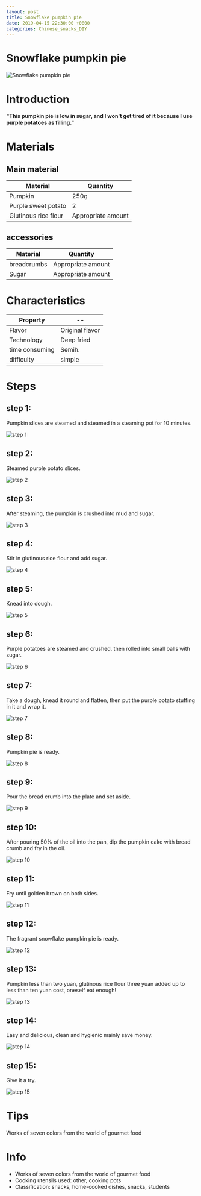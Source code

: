 ```yaml
---
layout: post
title: Snowflake pumpkin pie
date: 2019-04-15 22:30:00 +0800
categories: Chinese_snacks_DIY
---
```


# Snowflake pumpkin pie

![Snowflake pumpkin pie]({{site.baseurl}}/img/447580/447580.jpg)

# Introduction

**"This pumpkin pie is low in sugar, and I won't get tired of it because I use purple potatoes as filling."**

# Materials


## Main material

Material|Quantity
--|--
Pumpkin|250g
Purple sweet potato|2
Glutinous rice flour|Appropriate amount

## accessories

Material|Quantity
--|--
breadcrumbs|Appropriate amount
Sugar|Appropriate amount

# Characteristics

Property|--
--|--
Flavor|Original flavor
Technology|Deep fried
time consuming|Semih.
difficulty|simple

# Steps

## step 1:

Pumpkin slices are steamed and steamed in a steaming pot for 10 minutes.

![step 1]({{site.baseurl}}/img/447580/1.jpg)

## step 2:

Steamed purple potato slices.

![step 2]({{site.baseurl}}/img/447580/2.jpg)

## step 3:

After steaming, the pumpkin is crushed into mud and sugar.

![step 3]({{site.baseurl}}/img/447580/3.jpg)

## step 4:

Stir in glutinous rice flour and add sugar.

![step 4]({{site.baseurl}}/img/447580/4.jpg)

## step 5:

Knead into dough.

![step 5]({{site.baseurl}}/img/447580/5.jpg)

## step 6:

Purple potatoes are steamed and crushed, then rolled into small balls with sugar.

![step 6]({{site.baseurl}}/img/447580/6.jpg)

## step 7:

Take a dough, knead it round and flatten, then put the purple potato stuffing in it and wrap it.

![step 7]({{site.baseurl}}/img/447580/7.jpg)

## step 8:

Pumpkin pie is ready.

![step 8]({{site.baseurl}}/img/447580/8.jpg)

## step 9:

Pour the bread crumb into the plate and set aside.

![step 9]({{site.baseurl}}/img/447580/9.jpg)

## step 10:

After pouring 50% of the oil into the pan, dip the pumpkin cake with bread crumb and fry in the oil.

![step 10]({{site.baseurl}}/img/447580/10.jpg)

## step 11:

Fry until golden brown on both sides.

![step 11]({{site.baseurl}}/img/447580/11.jpg)

## step 12:

The fragrant snowflake pumpkin pie is ready.

![step 12]({{site.baseurl}}/img/447580/12.jpg)

## step 13:

Pumpkin less than two yuan, glutinous rice flour three yuan added up to less than ten yuan cost, oneself eat enough!

![step 13]({{site.baseurl}}/img/447580/13.jpg)

## step 14:

Easy and delicious, clean and hygienic mainly save money.

![step 14]({{site.baseurl}}/img/447580/14.jpg)

## step 15:

Give it a try.

![step 15]({{site.baseurl}}/img/447580/15.jpg)

# Tips

Works of seven colors from the world of gourmet food

# Info

- Works of seven colors from the world of gourmet food
- Cooking utensils used: other, cooking pots
- Classification: snacks, home-cooked dishes, snacks, students